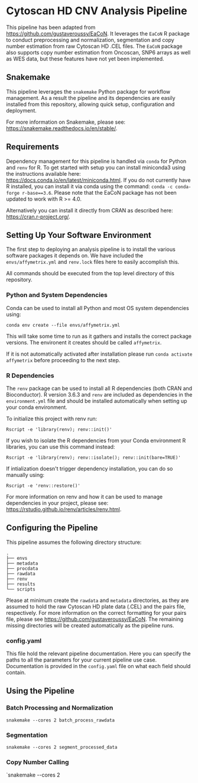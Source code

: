 # Cytoscan HD CNV Analysis Pipeline

This pipeline has been adapted from https://github.com/gustaveroussy/EaCoN. It leverages the `EaCoN` R package to conduct preprocessing and normalization, segmentation and copy number estimation from raw Cytoscan HD .CEL files. The `EaCoN` package also supports copy number estimation from Oncoscan, SNP6 arrays as well as WES data, but these features have not yet been implemented.

## Snakemake

This pipeline leverages the `snakemake` Python package for workflow management. As a result the pipeline and its dependencies are easily
installed from this repository, allowing quick setup, configuration and deployment.

For more information on Snakemake, please see: https://snakemake.readthedocs.io/en/stable/.

## Requirements

Dependency management for this pipeline is handled via `conda` for Python 
and `renv` for R. To get started with setup you can install
miniconda3 using the instructions available here: https://docs.conda.io/en/latest/miniconda.html. If you do not currently have R installed, you can install it via conda using the command: `conda -c conda-forge r-base==3.6`. Please note that the EaCoN package has not been updated to work with R >= 4.0. 

Alternatively you can install it directly from CRAN
as described here: https://cran.r-project.org/.

## Setting Up Your Software Environment

The first step to deploying an analysis pipeline is to install the various
software packages it depends on. We have included the `envs/affymetrix.yml` and `renv.lock` files here to easily accomplish this.

All commands should be executed from the top level directory of this
repository.

### Python and System Dependencies

Conda can be used to install all Python and most OS system dependencies
using:

`conda env create --file envs/affymetrix.yml`

This will take some time to run as it gathers and installs the correct
package versions. The environent it creates should be called `affymetrix`.

If it is not automatically activated after installation please run 
`conda activate affymetrix` before proceeding to the next step.

### R Dependencies

The `renv` package can be used to install all R dependencies (both CRAN and
Bioconductor). R version 3.6.3 and `renv` are included as dependencies in the `environment.yml` file and should be installed automatically when setting up your conda environment.

To initialize this project with renv run:

`Rscript -e 'library(renv); renv::init()'`

If you wish to isolate the R dependencies from your Conda environment R libraries, you can use this command instead:

`Rscript -e 'library(renv); renv::isolate(); renv::init(bare=TRUE)'`

If intialization doesn't trigger dependency installation, you can do so manually using:

`Rscript -e 'renv::restore()'`

For more information on renv and how it can be used to manage dependencies in
your project, please see: https://rstudio.github.io/renv/articles/renv.html.

## Configuring the Pipeline

This pipeline assumes the following directory structure:

```
.
├── envs
├── metadata
├── procdata
├── rawdata
├── renv
├── results
└── scripts
```

Please at minimum create the `rawdata` and `metadata` directories, as they are assumed to hold the raw Cytoscan HD plate data (.CEL) and the pairs file, respectively. For more information on the correct formatting for your pairs file, please see https://github.com/gustaveroussy/EaCoN.
The remaining missing directories will be created automatically as the pipeline runs.

### config.yaml

This file hold the relevant pipeline documentation. Here you can specify the paths
to all the parameters for your current pipeline use case. Documentation is provided
in the `config.yaml` file on what each field should contain.

## Using the Pipeline

### Batch Processing and Normalization

`snakemake --cores 2 batch_process_rawdata`

### Segmentation 

`snakemake --cores 2 segment_processed_data`

### Copy Number Calling

`snakemake --cores 2 
